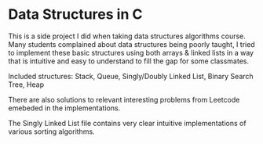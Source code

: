 # Data Structures in C

This is a side project I did when taking data structures algorithms course. Many students complained about data structures being poorly taught, I tried to implement these basic structures using both arrays & linked lists in a way that is intuitive and easy to understand to fill the gap for some classmates.

Included structures: Stack, Queue, Singly/Doubly Linked List, Binary Search Tree, Heap

There are also solutions to relevant interesting problems from Leetcode emebeded in the implementations.

The Singly Linked List file contains very clear intuitive implementations of various sorting algorithms.
